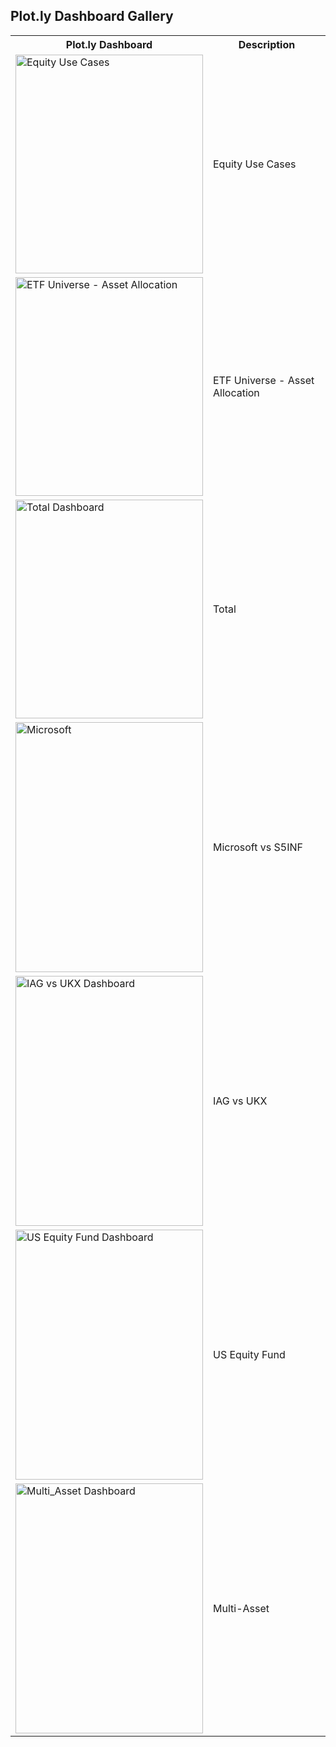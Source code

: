 ## Plot.ly Dashboard Gallery

<table>
  <tr>
    <th>Plot.ly Dashboard</th>
    <th>Description</th>
  </tr>
  
  <tr>
    <td>
    <a href="https://plot.ly/dashboard/quant-insight:265/view?share_key=qQmHQLn5aIyk7JUJlJgqFe#/">
    <img src="https://github.com/Quant-Insight/API_Starter_Kit/blob/master/Graphic_Examples/img/Stock_Picking.PNG" width="300" height="350" title="Equity Use Cases" alt="Equity Use Cases">
    </a>
    </td>
    <td>Equity Use Cases</td>
  </tr>
  
  <tr>
    <td>
    <a href="https://plot.ly/dashboard/quant-insight:492/view?share_key=C8ngAhbMpqYIMckXKzHkNz#/">
    <img src="https://github.com/Quant-Insight/API_Starter_Kit/blob/master/Graphic_Examples/img/Asset_Allocation.PNG" width="300" height="350" title="ETF Universe - Asset Allocation" alt="ETF Universe - Asset Allocation">
    </a>
    </td>
    <td>ETF Universe - Asset Allocation</td>
  </tr>
  
  <tr>
    <td>
    <a href="https://plot.ly/dashboard/quant-insight:16/view?share_key=yvAvGuPNGTYcz2dbhn1GRF#/">
    <img src="https://github.com/Quant-Insight/API_Starter_Kit/blob/master/Graphic_Examples/img/Total.PNG" width="300" height="350" title="Total Dashboard" alt="Total Dashboard">
    </a>
    </td>
    <td>Total</td>
  </tr>
  
  <tr>
    <td>
    <a href="https://plot.ly/dashboard/quant-insight:757/view?share_key=BOSySS4HIHC3TJsZp3Q0IV">
    <img src="https://github.com/Quant-Insight/API_Starter_Kit/blob/master/Graphic_Examples/img/Microsoft_vs_S5INFT.PNG" width="300" height="400" title="Microsoft" alt="Microsoft">
    </a>
    </td>
    <td>Microsoft vs S5INF</td>
  </tr>
  
  <tr>
    <td>
    <a href="https://plot.ly/dashboard/quant-insight:420/view?share_key=xP0WCxTAPUcRiJVqpkMAGw#/">
    <img src="https://github.com/Quant-Insight/API_Starter_Kit/blob/master/Graphic_Examples/img/IAG_vs_UKX.PNG" width="300" height="400" title="IAG vs UKX Dashboard" alt="IAG vs UKX Dashboard">
    </a>
    </td>
    <td>IAG vs UKX</td>
  </tr>

  <tr>
    <td>
    <a href="https://plot.ly/dashboard/quant-insight:456/view?share_key=E4wU1TT4S6rDFWVsrT6OlG#/">
    <img src="https://github.com/Quant-Insight/API_Starter_Kit/blob/master/Graphic_Examples/img/US_Equity_Fund.PNG" width="300" height="400" title="US Equity Fund Dashboard" alt="US Equity Fund Dashboard">
    </a>
    </td>
    <td>US Equity Fund</td>
  </tr>

  <tr>
    <td>
    <a href="https://plot.ly/dashboard/quant-insight:1451/view?share_key=mE6c1pCnGMoyp9NGqCbL6p">
    <img src="https://github.com/Quant-Insight/API_Starter_Kit/blob/master/Graphic_Examples/img/Multi_Asset.PNG" width="300" height="400" title="Multi-Asset Dashboard" alt="Multi_Asset Dashboard">
    </a>
    </td>
    <td>Multi-Asset</td>
  </tr>
</table>
